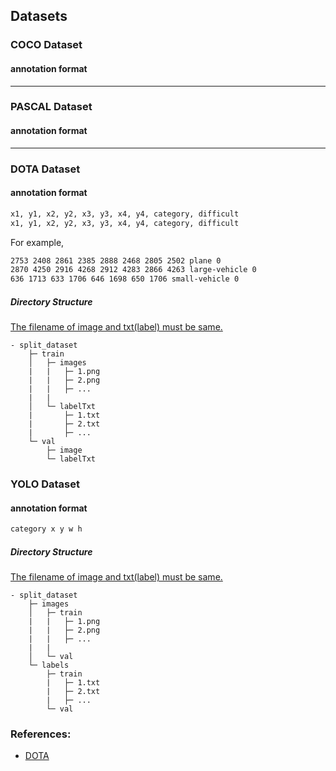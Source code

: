 ## Datasets

### COCO Dataset
#### annotation format

-----------------------------------------------------------------------

### PASCAL Dataset
#### annotation format


-----------------------------------------------------------------------
### DOTA Dataset
#### annotation format

```txt
x1, y1, x2, y2, x3, y3, x4, y4, category, difficult
x1, y1, x2, y2, x3, y3, x4, y4, category, difficult
```

For example, 
```txt
2753 2408 2861 2385 2888 2468 2805 2502 plane 0
2870 4250 2916 4268 2912 4283 2866 4263 large-vehicle 0
636 1713 633 1706 646 1698 650 1706 small-vehicle 0
```

##### Directory Structure

<U>The filename of image and txt(label) must be same.</U>
```
- split_dataset
    ├─ train
    │   ├─ images
    |   |   ├─ 1.png
    |   |   ├─ 2.png
    |   |   ├─ ...
    |   |   
    │   └─ labelTxt
    |       ├─ 1.txt
    |       ├─ 2.txt
    |       ├─ ...
    └─ val
        ├─ image
        └─ labelTxt
```


### YOLO Dataset
#### annotation format

```txt
category x y w h 
```

##### Directory Structure

<U>The filename of image and txt(label) must be same.</U>
```
- split_dataset
    ├─ images
    │   ├─ train
    |   |   ├─ 1.png
    |   |   ├─ 2.png
    |   |   ├─ ...
    |   |   
    │   └─ val
    └─ labels
        ├─ train
        |   ├─ 1.txt
        |   ├─ 2.txt
        |   ├─ ...
        └─ val
```




### References:
- [DOTA](https://captain-whu.github.io/DOTA/dataset.html)